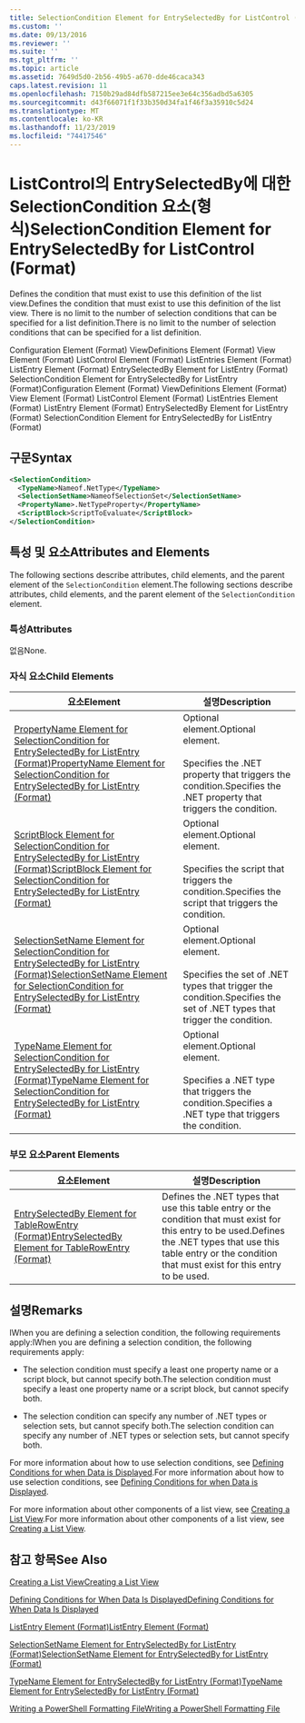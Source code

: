 ```yaml
---
title: SelectionCondition Element for EntrySelectedBy for ListControl (Format) | Microsoft Docs
ms.custom: ''
ms.date: 09/13/2016
ms.reviewer: ''
ms.suite: ''
ms.tgt_pltfrm: ''
ms.topic: article
ms.assetid: 7649d5d0-2b56-49b5-a670-dde46caca343
caps.latest.revision: 11
ms.openlocfilehash: 7150b29ad84dfb587215ee3e64c356adbd5a6305
ms.sourcegitcommit: d43f66071f1f33b350d34fa1f46f3a35910c5d24
ms.translationtype: MT
ms.contentlocale: ko-KR
ms.lasthandoff: 11/23/2019
ms.locfileid: "74417546"
---
```

# <a name="selectioncondition-element-for-entryselectedby-for-listcontrol-format"></a><span data-ttu-id="56327-102">ListControl의 EntrySelectedBy에 대한 SelectionCondition 요소(형식)</span><span class="sxs-lookup"><span data-stu-id="56327-102">SelectionCondition Element for EntrySelectedBy for ListControl (Format)</span></span>

<span data-ttu-id="56327-103">Defines the condition that must exist to use this definition of the list view.</span><span class="sxs-lookup"><span data-stu-id="56327-103">Defines the condition that must exist to use this definition of the list view.</span></span> <span data-ttu-id="56327-104">There is no limit to the number of selection conditions that can be specified for a list definition.</span><span class="sxs-lookup"><span data-stu-id="56327-104">There is no limit to the number of selection conditions that can be specified for a list definition.</span></span>

<span data-ttu-id="56327-105">Configuration Element (Format) ViewDefinitions Element (Format) View Element (Format) ListControl Element (Format) ListEntries Element (Format) ListEntry Element (Format) EntrySelectedBy Element for ListEntry (Format) SelectionCondition Element for EntrySelectedBy for ListEntry (Format)</span><span class="sxs-lookup"><span data-stu-id="56327-105">Configuration Element (Format) ViewDefinitions Element (Format) View Element (Format) ListControl Element (Format) ListEntries Element (Format) ListEntry Element (Format) EntrySelectedBy Element for ListEntry (Format) SelectionCondition Element for EntrySelectedBy for ListEntry (Format)</span></span>

## <a name="syntax"></a><span data-ttu-id="56327-106">구문</span><span class="sxs-lookup"><span data-stu-id="56327-106">Syntax</span></span>

```xml
<SelectionCondition>
  <TypeName>Nameof.NetType</TypeName>
  <SelectionSetName>NameofSelectionSet</SelectionSetName>
  <PropertyName>.NetTypeProperty</PropertyName>
  <ScriptBlock>ScriptToEvaluate</ScriptBlock>
</SelectionCondition>
```

## <a name="attributes-and-elements"></a><span data-ttu-id="56327-107">특성 및 요소</span><span class="sxs-lookup"><span data-stu-id="56327-107">Attributes and Elements</span></span>

<span data-ttu-id="56327-108">The following sections describe attributes, child elements, and the parent element of the `SelectionCondition` element.</span><span class="sxs-lookup"><span data-stu-id="56327-108">The following sections describe attributes, child elements, and the parent element of the `SelectionCondition` element.</span></span>

### <a name="attributes"></a><span data-ttu-id="56327-109">특성</span><span class="sxs-lookup"><span data-stu-id="56327-109">Attributes</span></span>

<span data-ttu-id="56327-110">없음</span><span class="sxs-lookup"><span data-stu-id="56327-110">None.</span></span>

### <a name="child-elements"></a><span data-ttu-id="56327-111">자식 요소</span><span class="sxs-lookup"><span data-stu-id="56327-111">Child Elements</span></span>

|<span data-ttu-id="56327-112">요소</span><span class="sxs-lookup"><span data-stu-id="56327-112">Element</span></span>|<span data-ttu-id="56327-113">설명</span><span class="sxs-lookup"><span data-stu-id="56327-113">Description</span></span>|
|-------------|-----------------|
|[<span data-ttu-id="56327-114">PropertyName Element for SelectionCondition for EntrySelectedBy for ListEntry (Format)</span><span class="sxs-lookup"><span data-stu-id="56327-114">PropertyName Element for SelectionCondition for EntrySelectedBy for ListEntry (Format)</span></span>](./propertyname-element-for-selectioncondition-for-entryselectedby-for-listcontrol-format.md)|<span data-ttu-id="56327-115">Optional element.</span><span class="sxs-lookup"><span data-stu-id="56327-115">Optional element.</span></span><br /><br /> <span data-ttu-id="56327-116">Specifies the .NET property that triggers the condition.</span><span class="sxs-lookup"><span data-stu-id="56327-116">Specifies the .NET property that triggers the condition.</span></span>|
|[<span data-ttu-id="56327-117">ScriptBlock Element for SelectionCondition for EntrySelectedBy for ListEntry (Format)</span><span class="sxs-lookup"><span data-stu-id="56327-117">ScriptBlock Element for SelectionCondition for EntrySelectedBy for ListEntry (Format)</span></span>](./scriptblock-element-for-selectioncondition-for-entryselectedby-for-listcontrol-format.md)|<span data-ttu-id="56327-118">Optional element.</span><span class="sxs-lookup"><span data-stu-id="56327-118">Optional element.</span></span><br /><br /> <span data-ttu-id="56327-119">Specifies the script that triggers the condition.</span><span class="sxs-lookup"><span data-stu-id="56327-119">Specifies the script that triggers the condition.</span></span>|
|[<span data-ttu-id="56327-120">SelectionSetName Element for SelectionCondition for EntrySelectedBy for ListEntry (Format)</span><span class="sxs-lookup"><span data-stu-id="56327-120">SelectionSetName Element for SelectionCondition for EntrySelectedBy for ListEntry (Format)</span></span>](./selectionsetname-element-for-selectioncondition-for-entryselectedby-for-listentry-format.md)|<span data-ttu-id="56327-121">Optional element.</span><span class="sxs-lookup"><span data-stu-id="56327-121">Optional element.</span></span><br /><br /> <span data-ttu-id="56327-122">Specifies the set of .NET types that trigger the condition.</span><span class="sxs-lookup"><span data-stu-id="56327-122">Specifies the set of .NET types that trigger the condition.</span></span>|
|[<span data-ttu-id="56327-123">TypeName Element for SelectionCondition for EntrySelectedBy for ListEntry (Format)</span><span class="sxs-lookup"><span data-stu-id="56327-123">TypeName Element for SelectionCondition for EntrySelectedBy for ListEntry (Format)</span></span>](./typename-element-for-selectioncondition-for-entryselectedby-for-listcontrol-format.md)|<span data-ttu-id="56327-124">Optional element.</span><span class="sxs-lookup"><span data-stu-id="56327-124">Optional element.</span></span><br /><br /> <span data-ttu-id="56327-125">Specifies a .NET type that triggers the condition.</span><span class="sxs-lookup"><span data-stu-id="56327-125">Specifies a .NET type that triggers the condition.</span></span>|

### <a name="parent-elements"></a><span data-ttu-id="56327-126">부모 요소</span><span class="sxs-lookup"><span data-stu-id="56327-126">Parent Elements</span></span>

|<span data-ttu-id="56327-127">요소</span><span class="sxs-lookup"><span data-stu-id="56327-127">Element</span></span>|<span data-ttu-id="56327-128">설명</span><span class="sxs-lookup"><span data-stu-id="56327-128">Description</span></span>|
|-------------|-----------------|
|[<span data-ttu-id="56327-129">EntrySelectedBy Element for TableRowEntry (Format)</span><span class="sxs-lookup"><span data-stu-id="56327-129">EntrySelectedBy Element for TableRowEntry (Format)</span></span>](./entryselectedby-element-for-tablerowentry-for-tablecontrol-format.md)|<span data-ttu-id="56327-130">Defines the .NET types that use this table entry or the condition that must exist for this entry to be used.</span><span class="sxs-lookup"><span data-stu-id="56327-130">Defines the .NET types that use this table entry or the condition that must exist for this entry to be used.</span></span>|

## <a name="remarks"></a><span data-ttu-id="56327-131">설명</span><span class="sxs-lookup"><span data-stu-id="56327-131">Remarks</span></span>

<span data-ttu-id="56327-132">lWhen you are defining a selection condition, the following requirements apply:</span><span class="sxs-lookup"><span data-stu-id="56327-132">lWhen you are defining a selection condition, the following requirements apply:</span></span>

- <span data-ttu-id="56327-133">The selection condition must specify a least one property name or a script block, but cannot specify both.</span><span class="sxs-lookup"><span data-stu-id="56327-133">The selection condition must specify a least one property name or a script block, but cannot specify both.</span></span>

- <span data-ttu-id="56327-134">The selection condition can specify any number of .NET types or selection sets, but cannot specify both.</span><span class="sxs-lookup"><span data-stu-id="56327-134">The selection condition can specify any number of .NET types or selection sets, but cannot specify both.</span></span>

<span data-ttu-id="56327-135">For more information about how to use selection conditions, see [Defining Conditions for when Data is Displayed](./defining-conditions-for-displaying-data.md).</span><span class="sxs-lookup"><span data-stu-id="56327-135">For more information about how to use selection conditions, see [Defining Conditions for when Data is Displayed](./defining-conditions-for-displaying-data.md).</span></span>

<span data-ttu-id="56327-136">For more information about other components of a list view, see [Creating a List View](./creating-a-list-view.md).</span><span class="sxs-lookup"><span data-stu-id="56327-136">For more information about other components of a list view, see [Creating a List View](./creating-a-list-view.md).</span></span>

## <a name="see-also"></a><span data-ttu-id="56327-137">참고 항목</span><span class="sxs-lookup"><span data-stu-id="56327-137">See Also</span></span>

[<span data-ttu-id="56327-138">Creating a List View</span><span class="sxs-lookup"><span data-stu-id="56327-138">Creating a List View</span></span>](./creating-a-list-view.md)

[<span data-ttu-id="56327-139">Defining Conditions for When Data Is Displayed</span><span class="sxs-lookup"><span data-stu-id="56327-139">Defining Conditions for When Data Is Displayed</span></span>](./defining-conditions-for-displaying-data.md)

[<span data-ttu-id="56327-140">ListEntry Element (Format)</span><span class="sxs-lookup"><span data-stu-id="56327-140">ListEntry Element (Format)</span></span>](./listentry-element-for-listcontrol-format.md)

[<span data-ttu-id="56327-141">SelectionSetName Element for EntrySelectedBy for ListEntry (Format)</span><span class="sxs-lookup"><span data-stu-id="56327-141">SelectionSetName Element for EntrySelectedBy for ListEntry (Format)</span></span>](./selectionsetname-element-for-entryselectedby-for-listcontrol-format.md)

[<span data-ttu-id="56327-142">TypeName Element for EntrySelectedBy for ListEntry (Format)</span><span class="sxs-lookup"><span data-stu-id="56327-142">TypeName Element for EntrySelectedBy for ListEntry (Format)</span></span>](/powershell/scripting/developer/format/typename-element-for-entryselectedby-for-listcontrol-format)

[<span data-ttu-id="56327-143">Writing a PowerShell Formatting File</span><span class="sxs-lookup"><span data-stu-id="56327-143">Writing a PowerShell Formatting File</span></span>](./writing-a-powershell-formatting-file.md)

